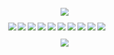 <p align="center">
<img src="https://64.media.tumblr.com/05430d732ce5f2d785a0486a045d6de1/8d9c8026d5c4d00d-dd/s2048x3072/7eb30de9b907f2bbe6920b811d7c23b500608c2f.pnj">
<p align="center">

<img src="https://gifcity.carrd.co/assets/images/gallery93/171c273c.gif?v=26dffab5">
<img src="https://gifcity.carrd.co/assets/images/gallery93/986693eb.png?v=26dffab5">
<img src="https://gifcity.carrd.co/assets/images/gallery14/77e19876.gif?v=26dffab5">
<img src="https://gifcity.carrd.co/assets/images/gallery132/ef262c99.gif?v=26dffab5">
<img src="https://gifcity.carrd.co/assets/images/gallery132/52736da7.gif?v=26dffab5">
<img src="https://gifcity.carrd.co/assets/images/gallery132/85adc39d.gif?v=26dffab5">
<img src="https://gifcity.carrd.co/assets/images/gallery171/4f6012a2.gif?v=26dffab5">
<img src="https://gifcity.carrd.co/assets/images/gallery17/77216d48.gif?v=26dffab5">
<img src="https://gifcity.carrd.co/assets/images/gallery18/8a101d2a.gif?v=26dffab5">
<img src="https://gifcity.carrd.co/assets/images/gallery18/e87e8a26.gif?v=26dffab5">
<img src="">
<img src="">
<img src="">
<img src="">
<img src="">
<img src="">
<img src="">
<img src="">




<p align="center">
<img src="https://64.media.tumblr.com/05430d732ce5f2d785a0486a045d6de1/8d9c8026d5c4d00d-dd/s2048x3072/7eb30de9b907f2bbe6920b811d7c23b500608c2f.pnj">
<p align="center">


